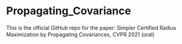 # Propagating_Covariance
This is the official GitHub repo for the paper: Simpler Certiﬁed Radius Maximization by Propagating Covariances, CVPR 2021 (oral)
